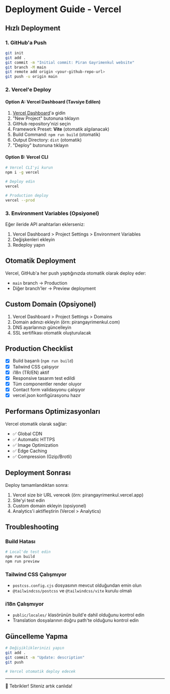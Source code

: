 # Deployment Guide - Vercel

## Hızlı Deployment

### 1. GitHub'a Push
```bash
git init
git add .
git commit -m "Initial commit: Piran Gayrimenkul website"
git branch -M main
git remote add origin <your-github-repo-url>
git push -u origin main
```

### 2. Vercel'e Deploy

#### Option A: Vercel Dashboard (Tavsiye Edilen)
1. [Vercel Dashboard](https://vercel.com/dashboard)'a gidin
2. "New Project" butonuna tıklayın
3. GitHub repository'nizi seçin
4. Framework Preset: **Vite** (otomatik algılanacak)
5. Build Command: `npm run build` (otomatik)
6. Output Directory: `dist` (otomatik)
7. "Deploy" butonuna tıklayın

#### Option B: Vercel CLI
```bash
# Vercel CLI'yi kurun
npm i -g vercel

# Deploy edin
vercel

# Production deploy
vercel --prod
```

### 3. Environment Variables (Opsiyonel)
Eğer ileride API anahtarları eklerseniz:
1. Vercel Dashboard > Project Settings > Environment Variables
2. Değişkenleri ekleyin
3. Redeploy yapın

## Otomatik Deployment
Vercel, GitHub'a her push yaptığınızda otomatik olarak deploy eder:
- `main` branch → Production
- Diğer branch'ler → Preview deployment

## Custom Domain (Opsiyonel)
1. Vercel Dashboard > Project Settings > Domains
2. Domain adınızı ekleyin (örn: pirangayrimenkul.com)
3. DNS ayarlarınızı güncelleyin
4. SSL sertifikası otomatik oluşturulacak

## Production Checklist
- [x] Build başarılı (`npm run build`)
- [x] Tailwind CSS çalışıyor
- [x] i18n (TR/EN) aktif
- [x] Responsive tasarım test edildi
- [x] Tüm componentler render oluyor
- [x] Contact form validasyonu çalışıyor
- [x] vercel.json konfigürasyonu hazır

## Performans Optimizasyonları
Vercel otomatik olarak sağlar:
- ✅ Global CDN
- ✅ Automatic HTTPS
- ✅ Image Optimization
- ✅ Edge Caching
- ✅ Compression (Gzip/Brotli)

## Deployment Sonrası
Deploy tamamlandıktan sonra:
1. Vercel size bir URL verecek (örn: pirangayrimenkul.vercel.app)
2. Site'yi test edin
3. Custom domain ekleyin (opsiyonel)
4. Analytics'i aktifleştirin (Vercel > Analytics)

## Troubleshooting

### Build Hatası
```bash
# Local'de test edin
npm run build
npm run preview
```

### Tailwind CSS Çalışmıyor
- `postcss.config.cjs` dosyasının mevcut olduğundan emin olun
- `@tailwindcss/postcss` ve `@tailwindcss/vite` kurulu olmalı

### i18n Çalışmıyor
- `public/locales/` klasörünün build'e dahil olduğunu kontrol edin
- Translation dosyalarının doğru path'te olduğunu kontrol edin

## Güncelleme Yapma
```bash
# Değişikliklerinizi yapın
git add .
git commit -m "Update: description"
git push

# Vercel otomatik deploy edecek
```

---

🎉 Tebrikler! Siteniz artık canlıda!
